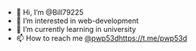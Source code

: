 - 👋 Hi, I’m @Bill79225
- 👀 I’m interested in web-development
- 🌱 I’m currently learning in university
- 📫 How to reach me [@pwp53d](https://t.me/pwp53d)https://t.me/pwp53d
